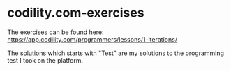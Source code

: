 # codility.com-exercises
The exercises can be found here: https://app.codility.com/programmers/lessons/1-iterations/

The solutions which starts with "Test" are my solutions to the programming test I took on the platform.
